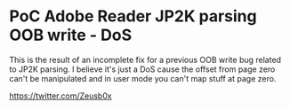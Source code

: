 # PoC Adobe Reader JP2K parsing OOB write - DoS

This is the result of an incomplete fix for a previous OOB write bug related to JP2K parsing. I believe it's just a DoS cause the offset from page zero can't be manipulated and in user mode you can't map stuff at page zero.

https://twitter.com/Zeusb0x
